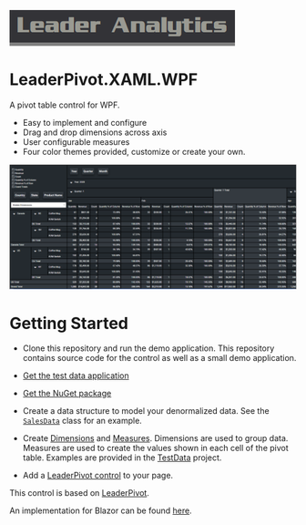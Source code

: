 ![Leader Analytics](./logo.png)



# LeaderPivot.XAML.WPF

A pivot table control for WPF.

* Easy to implement and configure
* Drag and drop dimensions across axis
* User configurable measures
* Four color themes provided, customize or create your own.


![Leader Analytics pivot table control](./screencap.png) 

# Getting Started

* Clone this repository and run the demo application.  This repository contains source code for the control as well as a small demo application.

* [Get the test data application](https://github.com/leaderanalytics/LeaderPivot.TestData)

* [Get the NuGet package](https://www.nuget.org/packages/LeaderAnalytics.LeaderPivot.XXX/)

* Create a data structure to model your denormalized data.  See the [`SalesData`](https://github.com/leaderanalytics/LeaderPivot.TestData/blob/main/LeaderPivot.TestData/SalesData.cs) class for an example.

* Create [Dimensions](https://github.com/leaderanalytics/LeaderPivot/blob/main/LeaderPivot/Dimension.cs) and [Measures](https://github.com/leaderanalytics/LeaderPivot/blob/main/LeaderPivot/Measure.cs).    Dimensions are used to group data.  Measures are used to create the values shown in each cell of the pivot table.  Examples are provided in the [TestData](https://github.com/leaderanalytics/LeaderPivot.TestData/blob/main/LeaderPivot.TestData/SalesData.cs) project.

* Add a [LeaderPivot control](https://github.com/leaderanalytics/LeaderPivot.XAML.WPF/blob/main/LeaderPivot.XAML.WPF.Host/MainWindow.xaml) to your page.  

This control is based on [LeaderPivot](https://github.com/leaderanalytics/LeaderPivot).

An implementation for Blazor can be found [here](https://github.com/leaderanalytics/LeaderPivot.Blazor).

